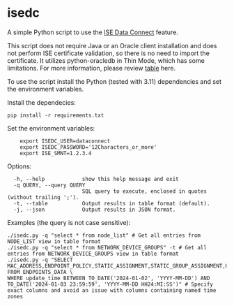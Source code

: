 # isedc
A simple Python script to use the [ISE Data Connect](https://developer.cisco.com/docs/dataconnect/getting-started/) feature. 

This script does not require Java or an Oracle client installation and does not perform ISE certificate validation, so there is no need to import the certificate. 
It utilizes python-oracledb in Thin Mode, which has some limitations. For more information, please review [table](https://python-oracledb.readthedocs.io/en/latest/user_guide/appendix_a.html) here.

To use the script install the Python (tested with 3.11) dependencies and set the environment variables. 

Install the dependecies:
```
pip install -r requirements.txt
```
Set the environment variables:
```    
    export ISEDC_USER=dataconnect
    export ISEDC_PASSWORD='12Characters_or_more' 
    export ISE_SMNT=1.2.3.4
```

Options:
```
  -h, --help            show this help message and exit
  -q QUERY, --query QUERY
                        SQL query to execute, enclosed in quotes (without trailing ';').
  -t, --table           Output results in table format (default).
  -j, --json            Output results in JSON format.
```
Examples (the query is not case sensitive):
```
./isedc.py -q "select * from node_list" # Get all entries from NODE_LIST view in table format
./isedc.py -q "select * from NETWORK_DEVICE_GROUPS" -t # Get all entries from NETWORK_DEVICE_GROUPS view in table format
./isedc.py -q "SELECT MAC_ADDRESS,ENDPOINT_POLICY,STATIC_ASSIGNMENT,STATIC_GROUP_ASSIGNMENT,HOSTNAME,PROFILE_SERVER FROM ENDPOINTS_DATA \
WHERE update_time BETWEEN TO_DATE('2024-01-02', 'YYYY-MM-DD') AND TO_DATE('2024-01-03 23:59:59', 'YYYY-MM-DD HH24:MI:SS')" # Specify exact columns and avoid an issue with columns containing named time zones
```    
